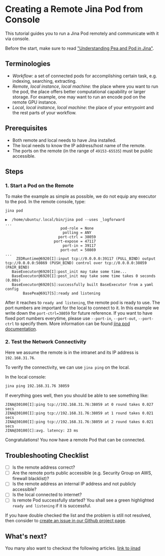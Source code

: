 # Creating a Remote Jina Pod from Console


This tutorial guides you to run a Jina Pod remotely and communicate with it via console.

Before the start, make sure to read ["Understanding Pea and Pod in Jina"](https://docs.jina.ai/chapters/101/index.html#pea). 

## Terminologies

- *Workflow*: a set of connected pods for accomplishing certain task, e.g. indexing, searching, extracting. 
- *Remote*, *local instance*, *local machine*: the place where you want to run the pod, the place offers better computational capability or larger storage. For example, one may want to run an encode pod on the remote GPU instance.  
- *Local*, *local instance*, *local machine*: the place of your entrypoint and the rest parts of your workflow.

## Prerequisites

- Both remote and local needs to have Jina installed.
- The local needs to know the IP address/host name of the remote.
- The ports on the remote (in the range of `49153-65535`) must be public accessible.

## Steps

### 1. Start a Pod on the Remote
To make the example as simple as possible, we do not equip any executor to the pod. In the remote console, type:
 
```bash
jina pod
```
  
```text
▶️  /home/ubuntu/.local/bin/jina pod --uses _logforward
...
                         pod-role = None
                          polling = ANY
                        port-ctrl = 38059
                      port-expose = 47117
                          port-in = 39117
                         port-out = 50869
...
     ZEDRuntime@6920[I]:input tcp://0.0.0.0:39117 (PULL_BIND) output tcp://0.0.0.0:50869 (PUSH_BIND) control over tcp://0.0.0.0:38059 (PAIR_BIND)
   BaseExecutor@6920[I]:post_init may take some time...
   BaseExecutor@6920[I]:post_init may take some time takes 0 seconds (0.00s)
   BaseExecutor@6920[S]:successfully built BaseExecutor from a yaml config
        BasePea@6917[S]:ready and listening
```

After it reaches to `ready and listening`, the remote pod is ready to use. The port numbers are important for the local to connect to it. In this example we write down the `port-ctrl=38059` for future reference. If you want to have fixed port numbers everytime, please use `--port-in`, `--port-out`, `--port-ctrl` to specify them. More information can be found  [jina pod documentation](https://docs.jina.ai/chapters/cli/jina-pod.html).

### 2. Test the Network Connectivity

Here we assume the remote is in the intranet and its IP address is `192.168.31.76`.

To verify the connectivity, we can use `jina ping` on the local.

In the local console:
```bash
jina ping 192.168.31.76 38059
```

If everything goes well, then you should be able to see something like:
```text
JINA@30100[I]:ping tcp://192.168.31.76:38059 at 0 round takes 0.027 secs
JINA@30100[I]:ping tcp://192.168.31.76:38059 at 1 round takes 0.021 secs
JINA@30100[I]:ping tcp://192.168.31.76:38059 at 2 round takes 0.021 secs
JINA@30100[C]:avg. latency: 23 ms
```

Congratulations! You now have a remote Pod that can be connected.

## Troubleshooting Checklist

- [ ] Is the remote address correct?
- [ ] Are the remote ports public accessible (e.g. Security Group on AWS, firewall blacklist)?
- [ ] Is the remote address an internal IP address and not publicly accessible?
- [ ] Is the local connected to internet?
- [ ] Is remote Pod successfully started? You shall see a green highlighted `ready and listening` if it is successful.

If you have double checked the list and the problem is still not resolved, then consider to [create an issue in our Github project page](https://github.com/jina-ai/jina/issues/new).

## What's next?

You many also want to checkout the following articles.
[link to jinad]()

